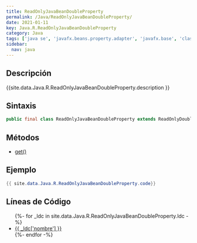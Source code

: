 ```yaml
---
title: ReadOnlyJavaBeanDoubleProperty
permalink: /Java/ReadOnlyJavaBeanDoubleProperty/
date: 2021-01-11
key: Java.R.ReadOnlyJavaBeanDoubleProperty
category: Java
tags: ['java se', 'javafx.beans.property.adapter', 'javafx.base', 'clase java', 'JavaFX 2.1']
sidebar: 
  nav: java
---
```


## Descripción
{{site.data.Java.R.ReadOnlyJavaBeanDoubleProperty.description }}

## Sintaxis
~~~java
public final class ReadOnlyJavaBeanDoubleProperty extends ReadOnlyDoublePropertyBase implements ReadOnlyJavaBeanProperty<Number>
~~~

## Métodos
* [get()](/Java/ReadOnlyJavaBeanDoubleProperty/get)

## Ejemplo
~~~java
{{ site.data.Java.R.ReadOnlyJavaBeanDoubleProperty.code}}
~~~

## Líneas de Código
<ul>
{%- for _ldc in site.data.Java.R.ReadOnlyJavaBeanDoubleProperty.ldc -%}
   <li>
       <a href="{{_ldc['url'] }}">{{ _ldc['nombre'] }}</a>
   </li>
{%- endfor -%}
</ul>
